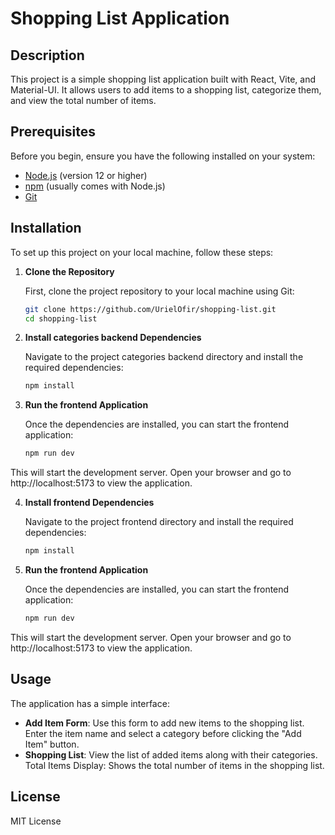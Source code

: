 # Shopping List Application

## Description

This project is a simple shopping list application built with React, Vite, and Material-UI. It allows users to add items to a shopping list, categorize them, and view the total number of items.

## Prerequisites

Before you begin, ensure you have the following installed on your system:

- [Node.js](https://nodejs.org/en/) (version 12 or higher)
- [npm](https://www.npmjs.com/) (usually comes with Node.js)
- [Git](https://git-scm.com/)

## Installation

To set up this project on your local machine, follow these steps:

1. **Clone the Repository**

   First, clone the project repository to your local machine using Git:

   ```bash
   git clone https://github.com/UrielOfir/shopping-list.git
   cd shopping-list
   ```

2. **Install categories backend Dependencies**

   Navigate to the project categories backend directory and install the required dependencies:
   
   ```bash
   npm install
   ```

3. **Run the frontend Application**

   Once the dependencies are installed, you can start the frontend application:
   
   ```bash
   npm run dev
   ```

This will start the development server. Open your browser and go to http://localhost:5173 to view the application.

4. **Install frontend Dependencies**

   Navigate to the project frontend directory and install the required dependencies:
   
   ```bash
   npm install
   ```

5. **Run the frontend Application**

   Once the dependencies are installed, you can start the frontend application:
   
   ```bash
   npm run dev
   ```

This will start the development server. Open your browser and go to http://localhost:5173 to view the application.

## Usage
The application has a simple interface:

- **Add Item Form**: Use this form to add new items to the shopping list. Enter the item name and select a category before clicking the "Add Item" button.
- **Shopping List**: View the list of added items along with their categories.
Total Items Display: Shows the total number of items in the shopping list.

## License
MIT License

